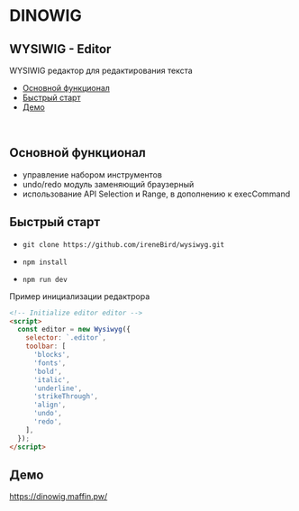 # DINOWIG 
## WYSIWIG - Editor

WYSIWIG редактор для редактирования текста

- [Основной функционал](#Основной-функционал)
- [Быстрый старт](#Быстрый-старт)
- [Демо](#Демо)

<br>

## Основной функционал

- управление набором инструментов
- undo/redo модуль заменяющий браузерный
- использование API Selection и Range, в дополнению к execCommand

## Быстрый старт

-  `git clone https://github.com/ireneBird/wysiwyg.git`

- `npm install`

- `npm run dev`

Пример инициализации редактрора 

```html
<!-- Initialize editor editor -->
<script>
  const editor = new Wysiwyg({
    selector: `.editor`,
    toolbar: [
      'blocks',
      'fonts',
      'bold',
      'italic',
      'underline',
      'strikeThrough',
      'align',
      'undo',
      'redo',
    ],
  });
</script>
```

## Демо

https://dinowig.maffin.pw/


